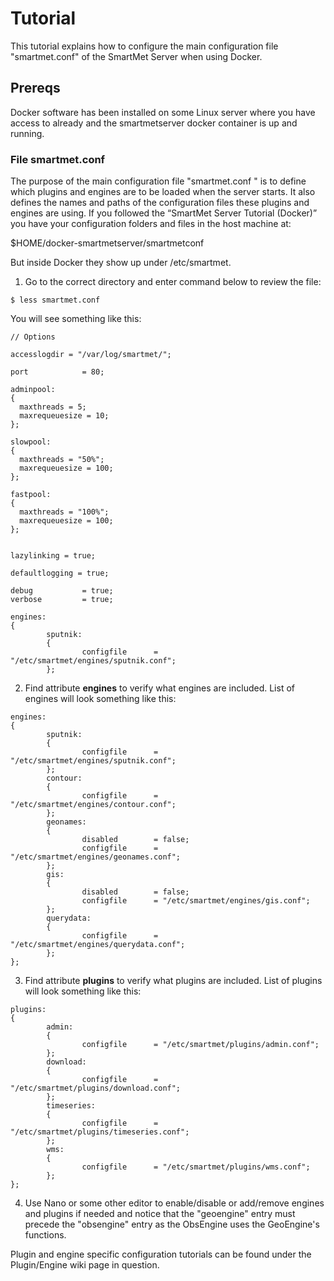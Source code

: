 # Tutorial

This tutorial explains how to configure the main configuration file "smartmet.conf" of the SmartMet Server when using Docker.

## Prereqs

Docker software has been installed on some Linux server where you have access to already and the smartmetserver docker container is up and running.

### File smartmet.conf

The purpose of the main configuration file "smartmet.conf " is to define which plugins and engines are to be loaded when the server starts. It also defines the names and paths of the configuration files these plugins and engines are using. If you followed the “SmartMet Server Tutorial (Docker)” you have your configuration folders and files in the host machine at:

$HOME/docker-smartmetserver/smartmetconf

But inside Docker they show up under /etc/smartmet.

1.	Go to the correct directory and enter command below to review the file:
```
$ less smartmet.conf
```
You will see something like this:
```
// Options

accesslogdir = "/var/log/smartmet/";

port            = 80;

adminpool:
{
  maxthreads = 5;
  maxrequeuesize = 10;
};

slowpool:
{
  maxthreads = "50%";
  maxrequeuesize = 100;
};

fastpool:
{
  maxthreads = "100%";
  maxrequeuesize = 100;
};


lazylinking = true;

defaultlogging = true;

debug           = true;
verbose         = true;

engines:
{
        sputnik:
        {
                configfile      = "/etc/smartmet/engines/sputnik.conf";
        };
```
2.	Find attribute **engines** to verify what engines are included. List of engines will look something like this:

```
engines:
{
        sputnik:
        {
                configfile      = "/etc/smartmet/engines/sputnik.conf";
        };
        contour:
        {
                configfile      = "/etc/smartmet/engines/contour.conf";
        };
        geonames:
        {
                disabled        = false;
                configfile      = "/etc/smartmet/engines/geonames.conf";
        };
        gis:
        {
                disabled        = false;
                configfile      = "/etc/smartmet/engines/gis.conf";
        };
        querydata:
        {
                configfile      = "/etc/smartmet/engines/querydata.conf";
        };
};
```
3.	Find attribute **plugins** to verify what plugins are included. List of plugins will look something like this:

```
plugins:
{
        admin:
        {
                configfile      = "/etc/smartmet/plugins/admin.conf";
        };
        download:
        {
                configfile      = "/etc/smartmet/plugins/download.conf";
        };
        timeseries:
        {
                configfile      = "/etc/smartmet/plugins/timeseries.conf";
        };
        wms:
        {
                configfile      = "/etc/smartmet/plugins/wms.conf";
        };
};
```

4. Use Nano or some other editor to enable/disable or add/remove engines and plugins if needed and notice that the "geoengine" entry must precede the "obsengine" entry as the ObsEngine uses the GeoEngine's functions.

Plugin and engine specific configuration tutorials can be found under the Plugin/Engine wiki page in question.
